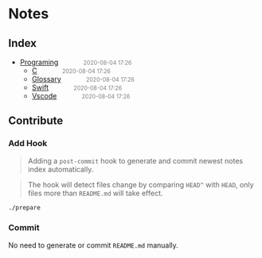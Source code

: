 
# Notes

## Index

- <a href="programing/README.md">Programing</a><span style="padding-left:2em;color:orange"></span><span style="color:gray;font-size:.8em;padding-left:2em">2020-08-04 17:26</span>
  - <a href="programing/c.md">C</a><span style="padding-left:2em;color:orange"></span><span style="color:gray;font-size:.8em;padding-left:2em">2020-08-04 17:26</span>
  - <a href="programing/glossary.md">Glossary</a><span style="padding-left:2em;color:orange"></span><span style="color:gray;font-size:.8em;padding-left:2em">2020-08-04 17:26</span>
  - <a href="programing/swift.md">Swift</a><span style="padding-left:2em;color:orange"></span><span style="color:gray;font-size:.8em;padding-left:2em">2020-08-04 17:26</span>
  - <a href="programing/vscode.md">Vscode</a><span style="padding-left:2em;color:orange"></span><span style="color:gray;font-size:.8em;padding-left:2em">2020-08-04 17:26</span>

## Contribute

### Add Hook

> Adding a `post-commit` hook to generate and commit newest notes index automatically.

> The hook will detect files change by comparing `HEAD^` with `HEAD`, only files more than `README.md` will take effect.

```bash
./prepare
```

### Commit

No need to generate or commit `README.md` manually.

